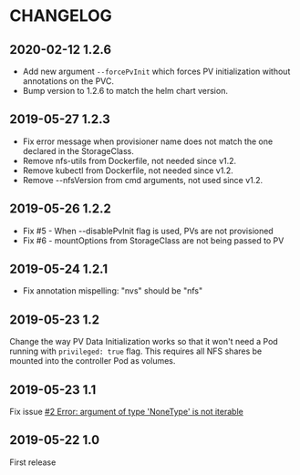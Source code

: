 # CHANGELOG

## 2020-02-12 1.2.6

* Add new argument `--forcePvInit` which forces PV initialization without annotations on the PVC.
* Bump version to 1.2.6 to match the helm chart version.

## 2019-05-27 1.2.3

* Fix error message when provisioner name does not match the one declared in the StorageClass.
* Remove nfs-utils from Dockerfile, not needed since v1.2.
* Remove kubectl from Dockerfile, not needed since v1.2.
* Remove --nfsVersion from cmd arguments, not used since v1.2.

## 2019-05-26 1.2.2

* Fix #5 - When --disablePvInit flag is used, PVs are not provisioned
* Fix #6 - mountOptions from StorageClass are not being passed to PV

## 2019-05-24 1.2.1

* Fix annotation mispelling: "nvs" should be "nfs"

## 2019-05-23 1.2

Change the way PV Data Initialization works so that it won't need a Pod running with `privileged: true` flag. This requires all NFS shares be mounted into the controller Pod as volumes.

## 2019-05-23 1.1

Fix issue [#2 Error: argument of type 'NoneType' is not iterable](https://github.com/juliohm1978/kubernetes-nfs-volume-provisioner/issues/2)

## 2019-05-22 1.0

First release
